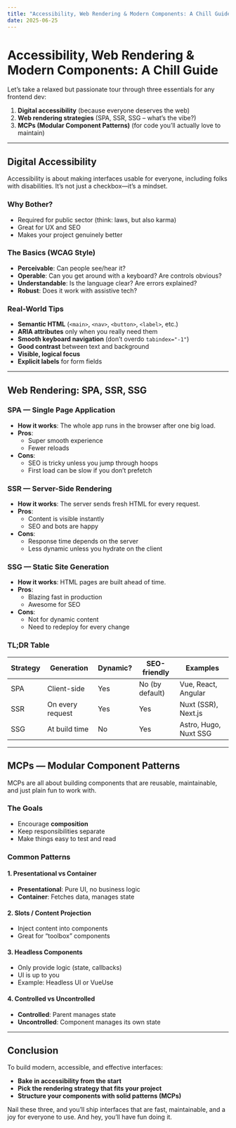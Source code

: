 ```yaml
---
title: "Accessibility, Web Rendering & Modern Components: A Chill Guide"
date: 2025-06-25
---
```


# Accessibility, Web Rendering & Modern Components: A Chill Guide

Let’s take a relaxed but passionate tour through three essentials for any frontend dev:

1. **Digital accessibility** (because everyone deserves the web)
2. **Web rendering strategies** (SPA, SSR, SSG – what’s the vibe?)
3. **MCPs (Modular Component Patterns)** (for code you’ll actually love to maintain)

---

## Digital Accessibility

Accessibility is about making interfaces usable for everyone, including folks with disabilities. It’s not just a checkbox—it’s a mindset.

### Why Bother?

- Required for public sector (think: laws, but also karma)
- Great for UX and SEO
- Makes your project genuinely better

### The Basics (WCAG Style)

- **Perceivable**: Can people see/hear it?
- **Operable**: Can you get around with a keyboard? Are controls obvious?
- **Understandable**: Is the language clear? Are errors explained?
- **Robust**: Does it work with assistive tech?

### Real-World Tips

- **Semantic HTML** (`<main>`, `<nav>`, `<button>`, `<label>`, etc.)
- **ARIA attributes** only when you really need them
- **Smooth keyboard navigation** (don’t overdo `tabindex="-1"`)
- **Good contrast** between text and background
- **Visible, logical focus**
- **Explicit labels** for form fields

---

## Web Rendering: SPA, SSR, SSG

### SPA — Single Page Application

- **How it works**: The whole app runs in the browser after one big load.
- **Pros**:
  - Super smooth experience
  - Fewer reloads
- **Cons**:
  - SEO is tricky unless you jump through hoops
  - First load can be slow if you don’t prefetch

### SSR — Server-Side Rendering

- **How it works**: The server sends fresh HTML for every request.
- **Pros**:
  - Content is visible instantly
  - SEO and bots are happy
- **Cons**:
  - Response time depends on the server
  - Less dynamic unless you hydrate on the client

### SSG — Static Site Generation

- **How it works**: HTML pages are built ahead of time.
- **Pros**:
  - Blazing fast in production
  - Awesome for SEO
- **Cons**:
  - Not for dynamic content
  - Need to redeploy for every change

### TL;DR Table

| Strategy | Generation         | Dynamic? | SEO-friendly | Examples                |
| -------- | ------------------ | -------- | ------------ | ----------------------- |
| SPA      | Client-side        | Yes      | No (by default) | Vue, React, Angular     |
| SSR      | On every request   | Yes      | Yes           | Nuxt (SSR), Next.js     |
| SSG      | At build time      | No       | Yes           | Astro, Hugo, Nuxt SSG   |

---

## MCPs — Modular Component Patterns

MCPs are all about building components that are reusable, maintainable, and just plain fun to work with.

### The Goals

- Encourage **composition**
- Keep responsibilities separate
- Make things easy to test and read

### Common Patterns

#### 1. **Presentational vs Container**

- **Presentational**: Pure UI, no business logic
- **Container**: Fetches data, manages state

#### 2. **Slots / Content Projection**

- Inject content into components
- Great for “toolbox” components

#### 3. **Headless Components**

- Only provide logic (state, callbacks)
- UI is up to you
- Example: Headless UI or VueUse

#### 4. **Controlled vs Uncontrolled**

- **Controlled**: Parent manages state
- **Uncontrolled**: Component manages its own state

---

## Conclusion

To build modern, accessible, and effective interfaces:

- **Bake in accessibility from the start**
- **Pick the rendering strategy that fits your project**
- **Structure your components with solid patterns (MCPs)**

Nail these three, and you’ll ship interfaces that are fast, maintainable, and a joy for everyone to use. And hey, you’ll have fun doing it.
